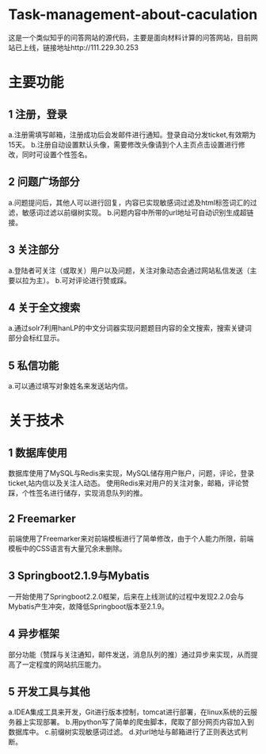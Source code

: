 # Task-management-about-caculation
这是一个类似知乎的问答网站的源代码，主要是面向材料计算的问答网站，目前网站已上线，链接地址http://111.229.30.253 

# 主要功能
## 1 注册，登录
  a.注册需填写邮箱，注册成功后会发邮件进行通知。登录自动分发ticket,有效期为15天。
  b.注册自动设置默认头像，需要修改头像请到个人主页点击设置进行修改，同时可设置个性签名。

## 2 问题广场部分
  a.问题提问后，其他人可以进行回复，内容已实现敏感词过滤及html标签词汇的过滤，敏感词过滤以前缀树实现。
  b.问题内容中所带的url地址可自动识别生成超链接。
  
## 3 关注部分
  a.登陆者可关注（或取关）用户以及问题，关注对象动态会通过网站私信发送（主要以拉为主）。
  b.可对评论进行赞或踩。
  
## 4 关于全文搜索
  a.通过solr7利用hanLP的中文分词器实现问题题目内容的全文搜索，搜索关键词部分会标红显示。
  
## 5 私信功能
  a.可以通过填写对象姓名来发送站内信。
  
# 关于技术
## 1 数据库使用
  数据库使用了MySQL与Redis来实现，MySQL储存用户账户，问题，评论，登录ticket,站内信以及关注人动态。
  使用Redis来对用户的关注对象，邮箱，评论赞踩，个性签名进行储存，实现消息队列的推。
  
## 2 Freemarker
  前端使用了Freemarker来对前端模板进行了简单修改，由于个人能力所限，前端模板中的CSS语言有大量冗余未删除。
  
## 3 Springboot2.1.9与Mybatis
  一开始使用了Springboot2.2.0框架，后来在上线测试的过程中发现2.2.0会与Mybatis产生冲突，故降低Springboot版本至2.1.9。
  
## 4 异步框架
  部分功能（赞踩与关注通知，邮件发送，消息队列的推）通过异步来实现，从而提高了一定程度的网站抗压能力。
  
## 5 开发工具与其他
  a.IDEA集成工具来开发，Git进行版本控制，tomcat进行部署，在linux系统的云服务器上实现部署。
  b.用python写了简单的爬虫脚本，爬取了部分网页内容加入到数据库中。
  c.前缀树实现敏感词过滤。
  d.对url地址与邮箱进行了正则表达式判断。
  
